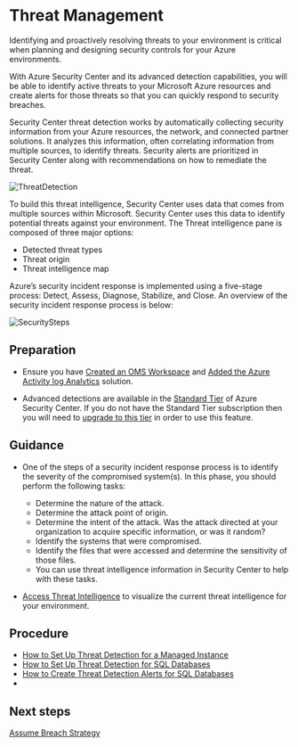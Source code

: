 # Threat Management
Identifying and proactively resolving threats to your environment is critical when planning and designing security controls for your Azure environments.

With Azure Security Center and its advanced detection capabilities, you will be able to identify active threats to your Microsoft Azure resources and create alerts for those threats so that you can quickly respond to security breaches.

Security Center threat detection works by automatically collecting security information from your Azure resources, the network, and connected partner solutions. It analyzes this information, often correlating information from multiple sources, to identify threats. Security alerts are prioritized in Security Center along with recommendations on how to remediate the threat.

![ThreatDetection](https://github.com/alvarovitta/Azure-Security/blob/master/images/security-center-detection-capabilities-fig1.png)

To build this threat intelligence, Security Center uses data that comes from multiple sources within Microsoft. Security Center uses this data to identify potential threats against your environment. The Threat intelligence pane is composed of three major options:

- Detected threat types
- Threat origin
- Threat intelligence map

Azure’s security incident response is implemented using a five-stage process: Detect, Assess, Diagnose, Stabilize, and Close. An overview of the security incident response process is below:


![SecuritySteps](https://github.com/alvarovitta/Azure-Security/blob/master/images/SecuritySteps.PNG)

## Preparation

- Ensure you have [Created an OMS Workspace](https://docs.microsoft.com/en-us/azure/log-analytics/log-analytics-quick-create-workspace) and [Added the Azure Activity log Analytics](https://docs.microsoft.com/en-us/azure/log-analytics/log-analytics-activity#configuration) solution.

- Advanced detections are available in the [Standard Tier](https://docs.microsoft.com/en-us/azure/security-center/security-center-pricing) of Azure Security Center. If you do not have the Standard Tier subscription then you will need to [upgrade to this tier](https://azure.microsoft.com/en-us/pricing/details/security-center/) in order to use this feature.



## Guidance

- One of the steps of a security incident response process is to identify the severity of the compromised system(s). In this phase, you should perform the following tasks:

  - Determine the nature of the attack.
  - Determine the attack point of origin.
  - Determine the intent of the attack. Was the attack directed at your organization to acquire specific information, or was it random?
  - Identify the systems that were compromised.
  - Identify the files that were accessed and determine the sensitivity of those files.
  - You can use threat intelligence information in Security Center to help with these tasks.

- [Access Threat Intelligence](https://docs.microsoft.com/en-us/azure/security-center/security-center-threat-intel#access-the-threat-intelligence) to visualize the current threat intelligence for your environment.


## Procedure

- [How to Set Up Threat Detection for a Managed Instance](https://docs.microsoft.com/en-us/azure/sql-database/sql-database-managed-instance-threat-detection#set-up-threat-detection-for-your-managed-instance-in-the-azure-portal)
- [How to Set Up Threat Detection for SQL Databases](https://docs.microsoft.com/en-us/azure/sql-database/sql-database-threat-detection#set-up-threat-detection-for-your-database-in-the-azure-portal)
- [How to Create Threat Detection Alerts for SQL Databases](https://docs.microsoft.com/en-us/azure/sql-database/sql-database-threat-detection#explore-threat-detection-alerts-for-your-database-in-the-azure-portal)
-

## Next steps
[Assume Breach Strategy](https://github.com/nmcgregor/Azure-Security/blob/master/4.8-Assume-Breach-Strategy.md)
